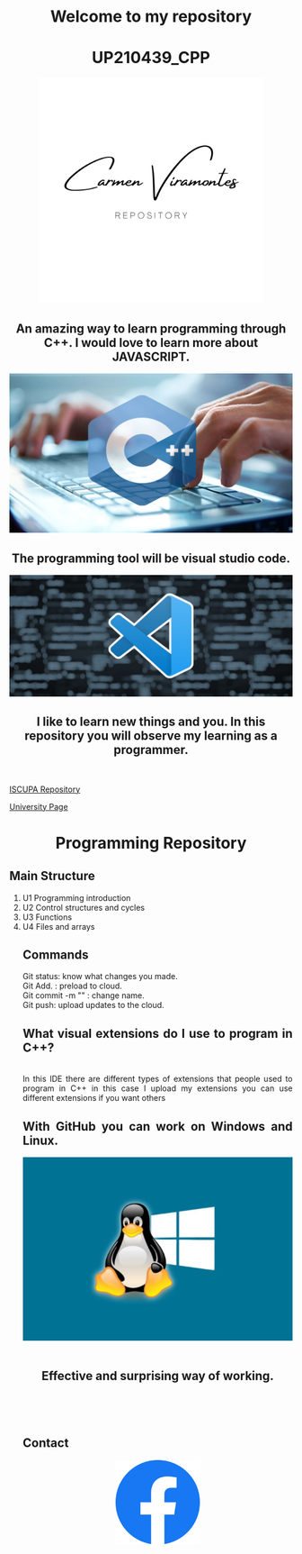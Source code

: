 <h1>  <div align= "center"> Welcome to my repository</h1>
<div align=center>
<h1>UP210439_CPP</h1>
<div>
<div align="center">
<img src="/imagenes/logop.png" width="400">
<br>
<h2>An amazing way to learn programming through C++. I would love to learn more about JAVASCRIPT.</h2>
<img src="/imagenes/c++.webp" width="600">
<br>  
<h2>The programming tool will be visual studio code.</h2>
<img src="/imagenes/code.jpg" width="600">
<div>
<p>
<h2>I like to learn new things and you.
  In this repository you will observe my learning as a programmer.</h2>
<div align= "justify">
<br>
<p>
<a href="https://github.com/UPA-ISC/ProgramacionCpp"> ISCUPA Repository</a>
</p>
<a href="https://upa.edu.mx/"> University Page</a>
<div>
<a/>
<p/>
<div align= center>
  <h1>Programming Repository</h1>
<div align= "justify">
<h2>Main Structure</h2>
<div>
<ol>
<div align= "justify">
<li>U1 Programming introduction</li>
<li>U2 Control structures and cycles</li>
<li>U3 Functions</li>
<li>U4 Files and arrays</li>
<p/>
<h2>Commands</h2>
Git status: know what changes you made.
  <br>Git Add. : preload to cloud.
  <br>Git commit -m "" : change name.
  <br>Git push: upload updates to the cloud.
 <h2>What visual extensions do I use to program in C++?</h2>
<br>In this IDE there are different types of extensions that people used to program in C++ in this case I upload my extensions you can use different extensions if you want others
<h2>With GitHub you can work on Windows and Linux.</h2>
<p> <div align= "center">
<img src="/imagenes/liwi.jpg" width="600">
<div>
<div align = center>
<br>
  <h2>Effective and surprising way of working.</h2>
<div>
<br>
<p>
<div align= "justify">
<br>
  <h2>Contact</h2>
<div>
<p>
<div align="center">
<a href="https://www.facebook.com/carmen.viramontes.71/about_details">
<img src="/imagenes/fc.png" width="150">
<a/>


